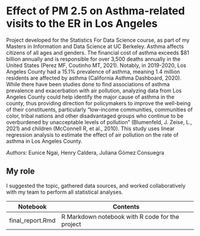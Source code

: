 # Effect of PM 2.5 on Asthma-related visits to the ER in Los Angeles

Project developed for the Statistics For Data Science course, as part of my Masters in Information and Data Science at UC Berkeley. Asthma affects citizens of all ages and genders. The financial cost of asthma exceeds \$81 billion annually and is responsible for over 3,500 deaths annually in the United States (Perez MF, Coutinho MT, 2021). Notably, in 2019-2020, Los Angeles County had a 15.1\% prevalence of asthma, meaning 1.4 million residents are affected by asthma (California Asthma Dashboard, 2020). While there have been studies done to find associations of asthma prevalence and exacerbation with air pollution, analyzing data from Los Angeles County could help identify the major cause of asthma in the county, thus providing direction for policymakers to improve the well-being of their constituents, particularly “low-income communities, communities of color, tribal nations and other disadvantaged groups who continue to be overburdened by unacceptable levels of pollution” (Blumenfeld, J. Zeise, L., 2021) and children (McConnell R, et al., 2010). This study uses linear regression analysis to estimate the effect of air pollution on the rate of asthma in Los Angeles County.

*Authors*: Eunice Ngai, Henry Caldera, Juliana Gómez Consuegra

## My role 
I suggested the topic, gathered data sources, and worked collaboratively with my team to perform all statistical analyses. 

|Notebook|Contents|
|---|---|
|final_report.Rmd| R Markdown notebook with R code for the project|







